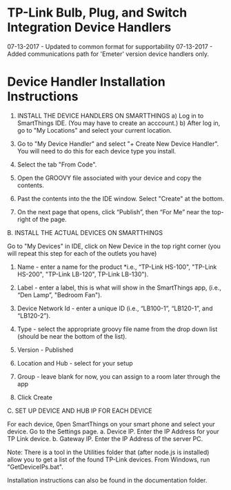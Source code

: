 # TP-Link Bulb, Plug, and Switch Integration Device Handlers

07-13-2017 - Updated to common format for supportability
07-13-2017 - Added communications path for 'Emeter' version device handlers only.

# Device Handler Installation Instructions

1)  INSTALL THE DEVICE HANDLERS ON SMARTTHINGS
a)	Log in to SmartThings IDE.  (You may have to create an acccount.)
b)	After log in, go to "My Locations" and select your current location.

3.	Go to "My Device Handler" and select "+ Create New Device Handler".  You will need to do this for each device type you install.

3.	Select the tab "From Code".

4.	Open the GROOVY file associated with your device and copy the contents.

5.	Past the contents into the the IDE window.  Select "Create" at the bottom.

6.	On the next page that opens, click “Publish”, then “For Me” near the top-right of the page. 

B.	INSTALL THE ACTUAL DEVICES ON SMARTTHINGS

Go to "My Devices" in IDE, click on New Device in the top right corner (you will repeat this step for each of the outlets you have)

1.	Name - enter a name for the product *i.e., “TP-Link HS-100", "TP-Link HS-200", "TP-Link LB-120", TP-Link LB-130").

2.	Label - enter a label, this is what will show in the SmartThings app, (i.e., “Den Lamp”, "Bedroom Fan").

3.	Device Network Id - enter a unique ID (i.e., “LB100-1”, “LB120-1”, and “LB120-2”).

4.	Type - select the appropriate groovy file name from the drop down list (should be near the bottom of the list).

5.	Version - Published

6.	Location and Hub - select for your setup

7.	Group - leave blank for now, you can assign to a room later through the app

8.	 Click Create

C.  SET UP DEVICE AND HUB IP FOR EACH DEVICE

For each device, 0pen SmartThings on your smart phone and select your device.  Go to the Settings page.
a.	Device IP.  Enter the IP Address for your TP Link device.
b.	Gateway IP.  Enter the IP Address of the server PC.

Note:  There is a tool in the Utilities folder that (after node.js is installed) allow you to get a list of the found TP-Link devices.  From Windows, run "GetDeviceIPs.bat".

Installation instructions can also be found in the documentation folder.
